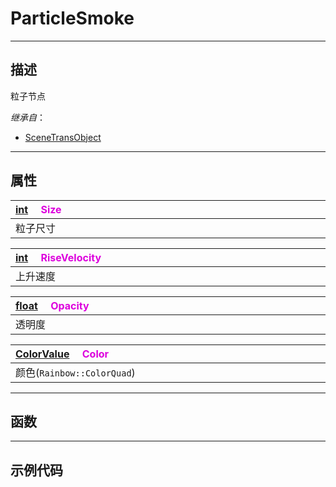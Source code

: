 # ParticleSmoke
------------------------------------------------------------------------------------------
## 描述

粒子节点

*继承自*：
* [SceneTransObject](/Api/Class/NoType/SceneTransObject.md)

------------------------------------------------------------------------------------------
## 属性

|<div style="width:1125px">[int](/Api/DataType/Int.md) &emsp;<font color="dd00dd">Size</font></div>|
|:---|
|粒子尺寸|

|<div style="width:1125px">[int](/Api/DataType/Int.md) &emsp;<font color="dd00dd">RiseVelocity</font></div>|
|:---|
|上升速度|

|<div style="width:1125px">[float](/Api/DataType/Float.md) &emsp;<font color="dd00dd">Opacity</font></div>|
|:---|
|透明度|

|<div style="width:1125px">[ColorValue](/Api/DataType/colorvalue.md) &emsp;<font color="dd00dd">Color</font></div>|
|:---|
|颜色(`Rainbow::ColorQuad`)|


------------------------------------------------------------------------------------------
## 函数

------------------------------------------------------------------------------------------
## 示例代码